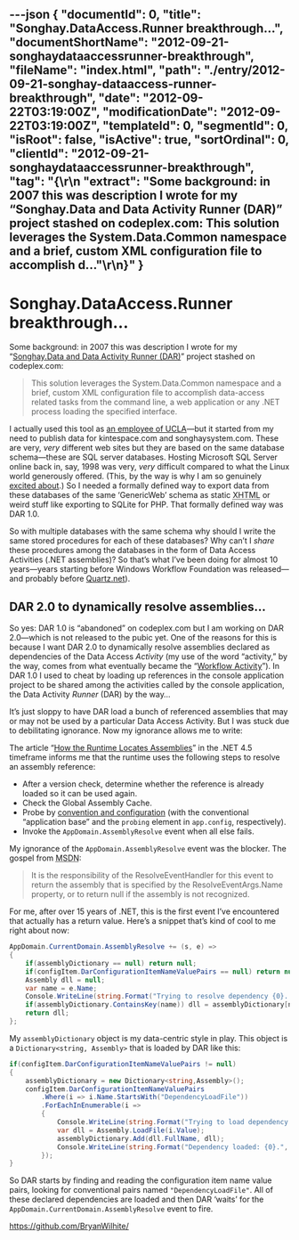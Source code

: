 ---json
{
  "documentId": 0,
  "title": "Songhay.DataAccess.Runner breakthrough…",
  "documentShortName": "2012-09-21-songhaydataaccessrunner-breakthrough",
  "fileName": "index.html",
  "path": "./entry/2012-09-21-songhay-dataaccess-runner-breakthrough",
  "date": "2012-09-22T03:19:00Z",
  "modificationDate": "2012-09-22T03:19:00Z",
  "templateId": 0,
  "segmentId": 0,
  "isRoot": false,
  "isActive": true,
  "sortOrdinal": 0,
  "clientId": "2012-09-21-songhaydataaccessrunner-breakthrough",
  "tag": "{\r\n  \"extract\": \"Some background: in 2007 this was description I wrote for my “Songhay.Data and Data Activity Runner (DAR)” project stashed on codeplex.com: This solution leverages the System.Data.Common namespace and a brief, custom XML configuration file to accomplish d...\"\r\n}"
}
---

# Songhay.DataAccess.Runner breakthrough…

Some background: in 2007 this was description I wrote for my “[Songhay.Data and Data Activity Runner (DAR)](http://songhaydata.codeplex.com/)” project stashed on codeplex.com:

<blockquote>

This solution leverages the System.Data.Common namespace and a brief, custom XML configuration file to accomplish data-access related tasks from the command line, a web application or any .NET process loading the specified interface.

</blockquote>

I actually used this tool as [an employee of UCLA](http://kintespace.com/rasxlog/?p=1742)—but it started from my need to publish data for kintespace.com and songhaysystem.com. These are very, *very* different web sites but they are based on the same database schema—these are SQL server databases. Hosting Microsoft SQL Server online back in, say, 1998 was very, *very* difficult compared to what the Linux world generously offered. (This, by the way is why I am so genuinely [excited about](http://wordwalkingstick.com/DayPath/post/2012/09/20/New-Azure-Web-Sites-Features.rasx).) So I needed a formally defined way to export data from these databases of the same ‘GenericWeb’ schema as static <acronym title="Extensible Hypertext Markup Language">XHTML</acronym> or weird stuff like exporting to SQLite for PHP. That formally defined way was DAR 1.0.

So with multiple databases with the same schema why should I write the same stored procedures for each of these databases? Why can’t I *share* these procedures among the databases in the form of Data Access Activities (.NET assemblies)? So that’s what I’ve been doing for almost 10 years—years starting before Windows Workflow Foundation was released—and probably before [Quartz.net](http://quartznet.sourceforge.net/)).

## DAR 2.0 to dynamically resolve assemblies…

So yes: DAR 1.0 is “abandoned” on codeplex.com but I am working on DAR 2.0—which is not released to the pubic yet. One of the reasons for this is because I want DAR 2.0 to dynamically resolve assemblies declared as dependencies of the Data Access *Activity* (my use of the word “activity,” by the way, comes from what eventually became the “[Workflow Activity](http://msdn.microsoft.com/en-us/library/bb863182(v=office.12).aspx)”). In DAR 1.0 I used to cheat by loading up references in the console application project to be shared among the activities called by the console application, the Data Activity *Runner* (DAR) by the way…

It’s just sloppy to have DAR load a bunch of referenced assemblies that may or may not be used by a particular Data Access Activity. But I was stuck due to debilitating ignorance. Now my ignorance allows me to write:

The article “[How the Runtime Locates Assemblies](http://msdn.microsoft.com/en-us/library/yx7xezcf.aspx)” in the .NET 4.5 timeframe informs me that the runtime uses the following steps to resolve an assembly reference:

* After a version check, determine whether the reference is already loaded so it can be used again.
* Check the Global Assembly Cache.
* Probe by [convention and configuration](http://msdn.microsoft.com/en-us/library/15hyw9x3.aspx) (with the conventional “application base” and the `probing` element in `app.config`, respectively).
* Invoke the `AppDomain.AssemblyResolve` event when all else fails.

My ignorance of the `AppDomain.AssemblyResolve` event was the blocker. The gospel from <acronym title="Microsoft Developer Network">MSDN</acronym>:

<blockquote>

It is the responsibility of the ResolveEventHandler for this event to return the assembly that is specified by the ResolveEventArgs.Name property, or to return null if the assembly is not recognized.

</blockquote>

For me, after over 15 years of .NET, this is the first event I’ve encountered that actually has a return value. Here’s a snippet that’s kind of cool to me right about now:

```cs
AppDomain.CurrentDomain.AssemblyResolve += (s, e) =>
{
    if(assemblyDictionary == null) return null;
    if(configItem.DarConfigurationItemNameValuePairs == null) return null;
    Assembly dll = null;
    var name = e.Name;
    Console.WriteLine(string.Format("Trying to resolve dependency {0}...", name));
    if(assemblyDictionary.ContainsKey(name)) dll = assemblyDictionary[name];
    return dll;
};
```

My `assemblyDictionary` object is my data-centric style in play. This object is a `Dictionary<string, Assembly>` that is loaded by DAR like this:

```cs
if(configItem.DarConfigurationItemNameValuePairs != null)
{
    assemblyDictionary = new Dictionary<string,Assembly>();
    configItem.DarConfigurationItemNameValuePairs
        .Where(i => i.Name.StartsWith("DependencyLoadFile"))
        .ForEachInEnumerable(i =>
        {
            Console.WriteLine(string.Format("Trying to load dependency {0}...", i.Value));
            var dll = Assembly.LoadFile(i.Value);
            assemblyDictionary.Add(dll.FullName, dll);
            Console.WriteLine(string.Format("Dependency loaded: {0}.", dll.FullName));
        });
}
```

So DAR starts by finding and reading the configuration item name value pairs, looking for conventional pairs named `"DependencyLoadFile"`. All of these declared dependencies are loaded and then DAR ‘waits’ for the `AppDomain.CurrentDomain.AssemblyResolve` event to fire.

<https://github.com/BryanWilhite/>
